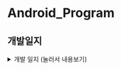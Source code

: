 # Android_Program
## 개발일지
<details>
<summary> 개발 일지  (눌러서 내용보기) </summary>
<div markdown="1">

## 👩🏽‍💻 6월 30일 (화)
#### To Do
- github의 remote와 android studio를 작업하는 local저장소와 연동 진행.
- gitignore.io에서 java, android-studio에 대한 .gitignore 추가.
#### Difficult Things
- 현재 날짜 및 시간을 출력하는데 있어서 현재 시간과 같지 않아 어려움을 겪었으나 AVD의 시간을 조정함으로 해결.
<br>
